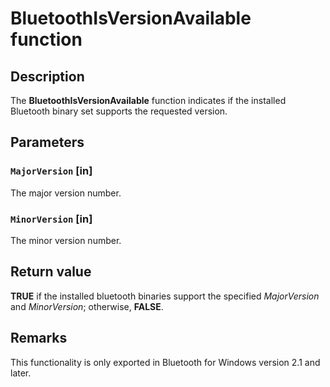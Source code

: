# BluetoothIsVersionAvailable function

## Description

The **BluetoothIsVersionAvailable** function indicates if the installed Bluetooth binary set supports the requested version.

## Parameters

### `MajorVersion` [in]

The major version number.

### `MinorVersion` [in]

The minor version number.

## Return value

**TRUE** if the installed bluetooth binaries support the specified *MajorVersion* and *MinorVersion*; otherwise, **FALSE**.

## Remarks

This functionality is only exported in Bluetooth for Windows version 2.1 and later.